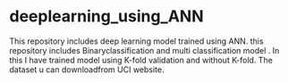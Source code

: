 # deeplearning_using_ANN
This repository includes deep learning model trained using ANN.
this repository includes Binaryclassification and multi classification model .
In this I have trained model using K-fold validation and without K-fold.
The dataset u can downloadfrom UCI website.
